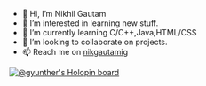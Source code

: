 - 👋 Hi, I’m Nikhil Gautam
- 👀 I’m interested in learning new stuff.
- 🌱 I’m currently learning C/C++,Java,HTML/CSS
- 💞️ I’m looking to collaborate on projects.
- 📫 Reach me on <a href="https://www.instagram.com/nikgautamig/">nikgautamig</a>


[![@gyunther's Holopin board](https://holopin.io/api/user/board?user=gyunther)](https://holopin.io/@gyunther)
<!---
nikgautamgithub/nikgautamgithub is a ✨ special ✨ repository because its `README.md` (this file) appears on your GitHub profile.
You can click the Preview link to take a look at your changes.
--->

